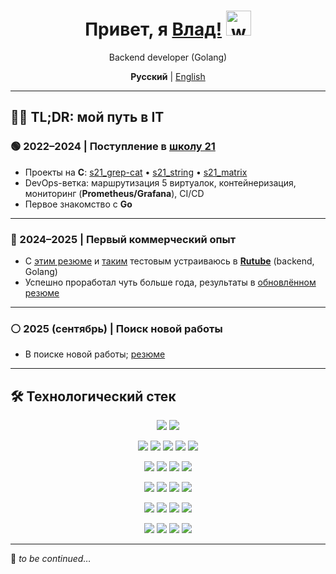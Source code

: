 <div align="center">

  <h1>Привет, я <a href="https://t.me/N0gameNol1fee" target="_blank">Влад!</a>
    <img src="https://github.com/blackcater/blackcater/raw/main/images/Hi.gif"
         alt="waving hand" height="40">
  </h1>

  <p>Backend developer (Golang)</p>

  <p><strong>Русский</strong> | <a href="README.en.md">English</a></p>

</div>

---

## 👨‍💻 TL;DR: мой путь в IT

### 🟢 2022–2024 | Поступление в [школу 21](https://21-school.ru/)

- Проекты на **C**: [s21_grep-cat](https://github.com/Nol1feee/s21_grep-cat) • [s21_string](https://github.com/Nol1feee/s21_string) • [s21_matrix](https://github.com/Nol1feee/s21_matrix)
- DevOps-ветка: маршрутизация 5 виртуалок, контейнеризация, мониторинг (**Prometheus/Grafana**), CI/CD
- Первое знакомство с **Go**

---

### 🔵 2024–2025 | Первый коммерческий опыт

- С [этим резюме](https://drive.google.com/file/d/1sQdEqNMrIZxRQEJbDTvewwGJw6f8mGSK/view) и [таким](https://github.com/Nol1feee/birthday-notifier) тестовым устраиваюсь в **[Rutube](https://rutube.ru/)** (backend, Golang)
- Успешно проработал чуть больше года, результаты в [обновлённом резюме](ссылка)

---

### ⚪ 2025 (сентябрь) | Поиск новой работы

- В поиске новой работы; [резюме](ссылка)

---

## 🛠️ Технологический стек

<!-- Languages -->
<p align="center">
  <img src="https://img.shields.io/badge/Go-1.x-00ADD8?logo=go&logoColor=white&style=for-the-badge" />
  <img src="https://img.shields.io/badge/C-lang-5C6BC0?logo=c&logoColor=white&style=for-the-badge" />
</p>

<!-- Databases -->
<p align="center">
  <img src="https://img.shields.io/badge/PostgreSQL-336791?logo=postgresql&logoColor=white&style=for-the-badge" />
  <img src="https://img.shields.io/badge/MongoDB-47A248?logo=mongodb&logoColor=white&style=for-the-badge" />
  <img src="https://img.shields.io/badge/ClickHouse-FFCC00?logo=clickhouse&logoColor=black&style=for-the-badge" />
  <img src="https://img.shields.io/badge/Redis-DC382D?logo=redis&logoColor=white&style=for-the-badge" />
    <img src="https://img.shields.io/badge/Elasticsearch-005571?logo=elasticsearch&logoColor=white&style=for-the-badge" />
</p>

<!-- Infrastructure / DevOps -->
<p align="center">
  <img src="https://img.shields.io/badge/Docker-2496ED?logo=docker&logoColor=white&style=for-the-badge" />
  <img src="https://img.shields.io/badge/Kubernetes-326CE5?logo=kubernetes&logoColor=white&style=for-the-badge" />
  <img src="https://img.shields.io/badge/Rancher-0075A8?logo=rancher&logoColor=white&style=for-the-badge" />
  <img src="https://img.shields.io/badge/GitLab%20CI%2FCD-FC6D26?logo=gitlab&logoColor=white&style=for-the-badge" />
</p>

<!-- Monitoring / Logging -->
<p align="center">
  <img src="https://img.shields.io/badge/Prometheus-E6522C?logo=prometheus&logoColor=white&style=for-the-badge" />
  <img src="https://img.shields.io/badge/Grafana-F46800?logo=grafana&logoColor=white&style=for-the-badge" />
  <img src="https://img.shields.io/badge/Kibana-005571?logo=kibana&logoColor=white&style=for-the-badge" />
  <img src="https://img.shields.io/badge/Sentry-362D59?logo=sentry&logoColor=white&style=for-the-badge" />
</p>

<!-- Messaging / RPC / Search -->
<!-- Messaging / RPC -->
<p align="center">
  <img src="https://img.shields.io/badge/Kafka-231F20?logo=apachekafka&logoColor=white&style=for-the-badge" />
  <img src="https://img.shields.io/badge/gRPC-00B140?logo=grpc&logoColor=white&style=for-the-badge" />
  <img src="https://img.shields.io/badge/REST-FF6C37?logo=fastapi&logoColor=white&style=for-the-badge" />
  <img src="https://img.shields.io/badge/NATS-27AAE1?logo=natsdotio&logoColor=white&style=for-the-badge" />
</p>

<!-- Tools -->
<p align="center">
  <img src="https://img.shields.io/badge/Git-F05032?logo=git&logoColor=white&style=for-the-badge" />
  <img src="https://img.shields.io/badge/Linux-FCC624?logo=linux&logoColor=black&style=for-the-badge" />
  <img src="https://img.shields.io/badge/Nginx-009639?logo=nginx&logoColor=white&style=for-the-badge" />
  <img src="https://img.shields.io/badge/Redash-F23F42?style=for-the-badge" />
</p>

---

📌 _to be continued…_
